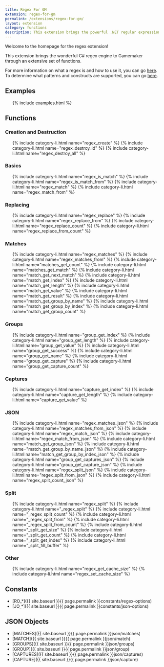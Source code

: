 ```yaml
---
title: Regex For GM
extension: regex-for-gm
permalink: /extensions/regex-for-gm/
layout: extension
category: functions
description: This extension brings the powerful .NET regular expression engine to Gamemaker through an extensive set of functions.
---
```


Welcome to the homepage for the regex extension!

This extension brings the wonderful C# regex engine to Gamemaker through an extensive set of functions.

For more information on what a regex is and how to use it, you can go [here](https://docs.microsoft.com/en-us/dotnet/standard/base-types/regular-expressions). To determine what patterns and constructs are supported, you can go [here](https://docs.microsoft.com/en-us/dotnet/standard/base-types/regular-expression-language-quick-reference).

## Examples ##
<ul>
{% include examples.html %}
</ul>

## Functions ##

### Creation and Destruction ###
<ul>
{% include category-li.html name="regex_create" %}
{% include category-li.html name="regex_destroy_id" %}
{% include category-li.html name="regex_destroy_all" %}
</ul>

### Basics ###
<ul>
{% include category-li.html name="regex_is_match" %}
{% include category-li.html name="regex_is_match_from" %}
{% include category-li.html name="regex_match" %}
{% include category-li.html name="regex_match_from" %}
</ul>

### Replacing ###
<ul>
{% include category-li.html name="regex_replace" %}
{% include category-li.html name="regex_replace_from" %}
{% include category-li.html name="regex_replace_count" %}
{% include category-li.html name="regex_replace_from_count" %}
</ul>

### Matches ###
<ul>
{% include category-li.html name="regex_matches" %}
{% include category-li.html name="regex_matches_from" %}
{% include category-li.html name="matches_get_count" %}
{% include category-li.html name="matches_get_match" %}
{% include category-li.html name="match_get_next_match" %}
{% include category-li.html name="match_get_index" %}
{% include category-li.html name="match_get_length" %}
{% include category-li.html name="match_get_value" %}
{% include category-li.html name="match_get_result" %}
{% include category-li.html name="match_get_group_by_name" %}
{% include category-li.html name="match_get_group_by_index" %}
{% include category-li.html name="match_get_group_count" %}
</ul>

### Groups ###
<ul>
{% include category-li.html name="group_get_index" %}
{% include category-li.html name="group_get_length" %}
{% include category-li.html name="group_get_value" %}
{% include category-li.html name="group_get_success" %}
{% include category-li.html name="group_get_name" %}
{% include category-li.html name="group_get_capture" %}
{% include category-li.html name="group_get_capture_count" %}
</ul>

### Captures ###
<ul>
{% include category-li.html name="capture_get_index" %}
{% include category-li.html name="capture_get_length" %}
{% include category-li.html name="capture_get_value" %}
</ul>

### JSON ###
<ul>
{% include category-li.html name="regex_matches_json" %}
{% include category-li.html name="regex_matches_from_json" %}
{% include category-li.html name="regex_match_json" %}
{% include category-li.html name="regex_match_from_json" %}
{% include category-li.html name="match_get_group_json" %}
{% include category-li.html name="match_get_group_by_name_json" %}
{% include category-li.html name="match_get_group_by_index_json" %}
{% include category-li.html name="group_get_captures_json" %}
{% include category-li.html name="group_get_capture_json" %}
{% include category-li.html name="regex_split_json" %}
{% include category-li.html name="regex_split_from_json" %}
{% include category-li.html name="regex_split_count_json" %}
</ul>

### Split ###
<ul>
{% include category-li.html name="regex_split" %}
{% include category-li.html name="_regex_split" %}
{% include category-li.html name="_regex_split_count" %}
{% include category-li.html name="_regex_split_from" %}
{% include category-li.html name="_regex_split_from_count" %}
{% include category-li.html name="_split_get_size" %}
{% include category-li.html name="_split_get_count" %}
{% include category-li.html name="_split_get_index" %}
{% include category-li.html name="_split_fill_buffer" %}
</ul>

### Other ###
<ul>
{% include category-li.html name="regex_get_cache_size" %}
{% include category-li.html name="regex_set_cache_size" %}
</ul>

## Constants ##
* [RO_*]({{ site.baseurl }}{{ page.permalink }}constants/regex-options)
* [JO_*]({{ site.baseurl }}{{ page.permalink }}constants/json-options)

## JSON Objects ##
* [MATCHES]({{ site.baseurl }}{{ page.permalink }}json/matches)
* [MATCH]({{ site.baseurl }}{{ page.permalink }}json/match)
* [GROUPS]({{ site.baseurl }}{{ page.permalink }}json/groups)
* [GROUP]({{ site.baseurl }}{{ page.permalink }}json/group)
* [CAPTURES]({{ site.baseurl }}{{ page.permalink }}json/captures)
* [CAPTURE]({{ site.baseurl }}{{ page.permalink }}json/capture)